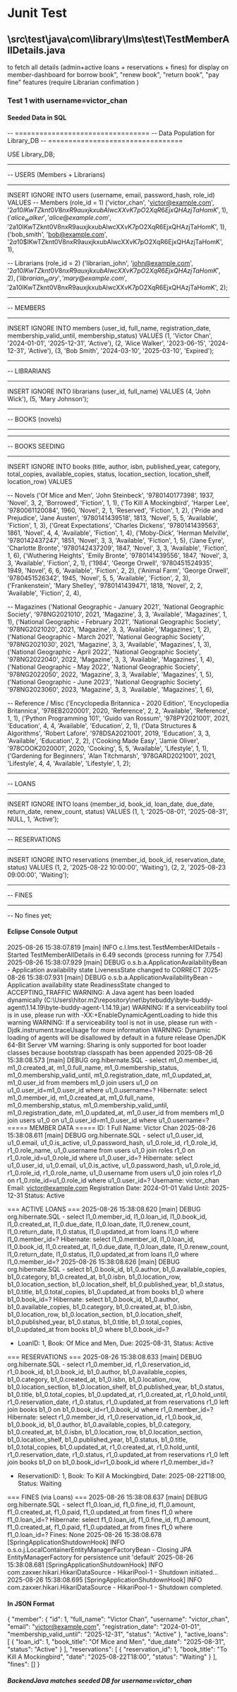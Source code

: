 # Junit Test

## \src\test\java\com\library\lms\test\TestMemberAllDetails.java

to fetch all details (admin+active loans + reservations + fines)
for display on member-dashboard
for borrow book", "renew book", "return book", "pay fine" features
(require Librarian confimation )

### Test 1 with username=victor_chan

#### Seeded Data in SQL

-- =================================
-- Data Population for Library_DB
-- =================================

USE Library_DB;

---

-- USERS (Members + Librarians)

---

INSERT IGNORE INTO users (username, email, password_hash, role_id) VALUES
-- Members (role_id = 1)
('victor_chan', 'victor@example.com', '$2a$10$IKwTZknt0V8nxR9auxjkxubAlwcXXvK7pO2XqR6EjxQHAzjTaHomK', 1),
('alice_walker', 'alice@example.com', '$2a$10$IKwTZknt0V8nxR9auxjkxubAlwcXXvK7pO2XqR6EjxQHAzjTaHomK', 1),
('bob_smith', 'bob@example.com', '$2a$10$IKwTZknt0V8nxR9auxjkxubAlwcXXvK7pO2XqR6EjxQHAzjTaHomK', 1),

-- Librarians (role_id = 2)
('librarian_john', 'john@example.com', '$2a$10$IKwTZknt0V8nxR9auxjkxubAlwcXXvK7pO2XqR6EjxQHAzjTaHomK', 2),
('librarian_mary', 'mary@example.com', '$2a$10$IKwTZknt0V8nxR9auxjkxubAlwcXXvK7pO2XqR6EjxQHAzjTaHomK', 2);

---

-- MEMBERS

---

INSERT IGNORE INTO members (user_id, full_name, registration_date, membership_valid_until, membership_status) VALUES
(1, 'Victor Chan', '2024-01-01', '2025-12-31', 'Active'),
(2, 'Alice Walker', '2023-06-15', '2024-12-31', 'Active'),
(3, 'Bob Smith', '2024-03-10', '2025-03-10', 'Expired');

---

-- LIBRARIANS

---

INSERT IGNORE INTO librarians (user_id, full_name) VALUES
(4, 'John Wick'),
(5, 'Mary Johnson');

---

-- BOOKS (novels)

---

---

-- BOOKS SEEDING

---

INSERT IGNORE INTO books
(title, author, isbn, published_year, category, total_copies, available_copies, status, location_section, location_shelf, location_row) VALUES

-- Novels
('Of Mice and Men', 'John Steinbeck', '9780140177398', 1937, 'Novel', 3, 2, 'Borrowed', 'Fiction', 1, 1),
('To Kill A Mockingbird', 'Harper Lee', '9780061120084', 1960, 'Novel', 2, 1, 'Reserved', 'Fiction', 1, 2),
('Pride and Prejudice', 'Jane Austen', '9780141439518', 1813, 'Novel', 5, 5, 'Available', 'Fiction', 1, 3),
('Great Expectations', 'Charles Dickens', '9780141439563', 1861, 'Novel', 4, 4, 'Available', 'Fiction', 1, 4),
('Moby-Dick', 'Herman Melville', '9780142437247', 1851, 'Novel', 3, 3, 'Available', 'Fiction', 1, 5),
('Jane Eyre', 'Charlotte Bronte', '9780142437209', 1847, 'Novel', 3, 3, 'Available', 'Fiction', 1, 6),
('Wuthering Heights', 'Emily Bronte', '9780141439556', 1847, 'Novel', 3, 3, 'Available', 'Fiction', 2, 1),
('1984', 'George Orwell', '9780451524935', 1949, 'Novel', 6, 6, 'Available', 'Fiction', 2, 2),
('Animal Farm', 'George Orwell', '9780451526342', 1945, 'Novel', 5, 5, 'Available', 'Fiction', 2, 3),
('Frankenstein', 'Mary Shelley', '9780141439471', 1818, 'Novel', 2, 2, 'Available', 'Fiction', 2, 4),

-- Magazines
('National Geographic - January 2021', 'National Geographic Society', '978NG2021010', 2021, 'Magazine', 3, 3, 'Available', 'Magazines', 1, 1),
('National Geographic - February 2021', 'National Geographic Society', '978NG2021020', 2021, 'Magazine', 3, 3, 'Available', 'Magazines', 1, 2),
('National Geographic - March 2021', 'National Geographic Society', '978NG2021030', 2021, 'Magazine', 3, 3, 'Available', 'Magazines', 1, 3),
('National Geographic - April 2022', 'National Geographic Society', '978NG2022040', 2022, 'Magazine', 3, 3, 'Available', 'Magazines', 1, 4),
('National Geographic - May 2022', 'National Geographic Society', '978NG2022050', 2022, 'Magazine', 3, 3, 'Available', 'Magazines', 1, 5),
('National Geographic - June 2023', 'National Geographic Society', '978NG2023060', 2023, 'Magazine', 3, 3, 'Available', 'Magazines', 1, 6),

-- Reference / Misc
('Encyclopedia Britannica - 2020 Edition', 'Encyclopedia Britannica', '978EB2020001', 2020, 'Reference', 2, 2, 'Available', 'Reference', 1, 1),
('Python Programming 101', 'Guido van Rossum', '978PY2021001', 2021, 'Education', 4, 4, 'Available', 'Education', 2, 1),
('Data Structures & Algorithms', 'Robert Lafore', '978DSA2021001', 2019, 'Education', 3, 3, 'Available', 'Education', 2, 2),
('Cooking Made Easy', 'Jamie Oliver', '978COOK2020001', 2020, 'Cooking', 5, 5, 'Available', 'Lifestyle', 1, 1),
('Gardening for Beginners', 'Alan Titchmarsh', '978GARD2021001', 2021, 'Lifestyle', 4, 4, 'Available', 'Lifestyle', 1, 2);

---

-- LOANS

---

INSERT IGNORE INTO loans (member_id, book_id, loan_date, due_date, return_date, renew_count, status) VALUES
(1, 1, '2025-08-01', '2025-08-31', NULL, 1, 'Active');

---

-- RESERVATIONS

---

INSERT IGNORE INTO reservations (member_id, book_id, reservation_date, status) VALUES
(1, 2, '2025-08-22 10:00:00', 'Waiting'),
(2, 2, '2025-08-23 09:00:00', 'Waiting');

---

-- FINES

---

-- No fines yet;

#### Eclipse Console Output

2025-08-26 15:38:07.819 [main] INFO c.l.lms.test.TestMemberAllDetails - Started TestMemberAllDetails in 6.49 seconds (process running for 7.754)
2025-08-26 15:38:07.929 [main] DEBUG o.s.b.a.ApplicationAvailabilityBean - Application availability state LivenessState changed to CORRECT
2025-08-26 15:38:07.931 [main] DEBUG o.s.b.a.ApplicationAvailabilityBean - Application availability state ReadinessState changed to ACCEPTING_TRAFFIC
WARNING: A Java agent has been loaded dynamically (C:\Users\hitor\.m2\repository\net\bytebuddy\byte-buddy-agent\1.14.19\byte-buddy-agent-1.14.19.jar)
WARNING: If a serviceability tool is in use, please run with -XX:+EnableDynamicAgentLoading to hide this warning
WARNING: If a serviceability tool is not in use, please run with -Djdk.instrument.traceUsage for more information
WARNING: Dynamic loading of agents will be disallowed by default in a future release
OpenJDK 64-Bit Server VM warning: Sharing is only supported for boot loader classes because bootstrap classpath has been appended
2025-08-26 15:38:08.573 [main] DEBUG org.hibernate.SQL -
select
m1_0.member_id,
m1_0.created_at,
m1_0.full_name,
m1_0.membership_status,
m1_0.membership_valid_until,
m1_0.registration_date,
m1_0.updated_at,
m1_0.user_id
from
members m1_0
join
users u1_0
on u1_0.user_id=m1_0.user_id
where
u1_0.username=?
Hibernate:
select
m1_0.member_id,
m1_0.created_at,
m1_0.full_name,
m1_0.membership_status,
m1_0.membership_valid_until,
m1_0.registration_date,
m1_0.updated_at,
m1_0.user_id
from
members m1_0
join
users u1_0
on u1_0.user_id=m1_0.user_id
where
u1_0.username=?
===== MEMBER DATA =====
ID: 1
Full Name: Victor Chan
2025-08-26 15:38:08.611 [main] DEBUG org.hibernate.SQL -
select
u1_0.user_id,
u1_0.email,
u1_0.is_active,
u1_0.password_hash,
u1_0.role_id,
r1_0.role_id,
r1_0.role_name,
u1_0.username
from
users u1_0
join
roles r1_0
on r1_0.role_id=u1_0.role_id
where
u1_0.user_id=?
Hibernate:
select
u1_0.user_id,
u1_0.email,
u1_0.is_active,
u1_0.password_hash,
u1_0.role_id,
r1_0.role_id,
r1_0.role_name,
u1_0.username
from
users u1_0
join
roles r1_0
on r1_0.role_id=u1_0.role_id
where
u1_0.user_id=?
Username: victor_chan
Email: victor@example.com
Registration Date: 2024-01-01
Valid Until: 2025-12-31
Status: Active

=== ACTIVE LOANS ===
2025-08-26 15:38:08.620 [main] DEBUG org.hibernate.SQL -
select
l1_0.member_id,
l1_0.loan_id,
l1_0.book_id,
l1_0.created_at,
l1_0.due_date,
l1_0.loan_date,
l1_0.renew_count,
l1_0.return_date,
l1_0.status,
l1_0.updated_at
from
loans l1_0
where
l1_0.member_id=?
Hibernate:
select
l1_0.member_id,
l1_0.loan_id,
l1_0.book_id,
l1_0.created_at,
l1_0.due_date,
l1_0.loan_date,
l1_0.renew_count,
l1_0.return_date,
l1_0.status,
l1_0.updated_at
from
loans l1_0
where
l1_0.member_id=?
2025-08-26 15:38:08.626 [main] DEBUG org.hibernate.SQL -
select
b1_0.book_id,
b1_0.author,
b1_0.available_copies,
b1_0.category,
b1_0.created_at,
b1_0.isbn,
b1_0.location_row,
b1_0.location_section,
b1_0.location_shelf,
b1_0.published_year,
b1_0.status,
b1_0.title,
b1_0.total_copies,
b1_0.updated_at
from
books b1_0
where
b1_0.book_id=?
Hibernate:
select
b1_0.book_id,
b1_0.author,
b1_0.available_copies,
b1_0.category,
b1_0.created_at,
b1_0.isbn,
b1_0.location_row,
b1_0.location_section,
b1_0.location_shelf,
b1_0.published_year,
b1_0.status,
b1_0.title,
b1_0.total_copies,
b1_0.updated_at
from
books b1_0
where
b1_0.book_id=?

- LoanID: 1, Book: Of Mice and Men, Due: 2025-08-31, Status: Active

=== RESERVATIONS ===
2025-08-26 15:38:08.633 [main] DEBUG org.hibernate.SQL -
select
r1_0.member_id,
r1_0.reservation_id,
r1_0.book_id,
b1_0.book_id,
b1_0.author,
b1_0.available_copies,
b1_0.category,
b1_0.created_at,
b1_0.isbn,
b1_0.location_row,
b1_0.location_section,
b1_0.location_shelf,
b1_0.published_year,
b1_0.status,
b1_0.title,
b1_0.total_copies,
b1_0.updated_at,
r1_0.created_at,
r1_0.hold_until,
r1_0.reservation_date,
r1_0.status,
r1_0.updated_at
from
reservations r1_0
left join
books b1_0
on b1_0.book_id=r1_0.book_id
where
r1_0.member_id=?
Hibernate:
select
r1_0.member_id,
r1_0.reservation_id,
r1_0.book_id,
b1_0.book_id,
b1_0.author,
b1_0.available_copies,
b1_0.category,
b1_0.created_at,
b1_0.isbn,
b1_0.location_row,
b1_0.location_section,
b1_0.location_shelf,
b1_0.published_year,
b1_0.status,
b1_0.title,
b1_0.total_copies,
b1_0.updated_at,
r1_0.created_at,
r1_0.hold_until,
r1_0.reservation_date,
r1_0.status,
r1_0.updated_at
from
reservations r1_0
left join
books b1_0
on b1_0.book_id=r1_0.book_id
where
r1_0.member_id=?

- ReservationID: 1, Book: To Kill A Mockingbird, Date: 2025-08-22T18:00, Status: Waiting

=== FINES (via Loans) ===
2025-08-26 15:38:08.637 [main] DEBUG org.hibernate.SQL -
select
f1_0.loan_id,
f1_0.fine_id,
f1_0.amount,
f1_0.created_at,
f1_0.paid,
f1_0.updated_at
from
fines f1_0
where
f1_0.loan_id=?
Hibernate:
select
f1_0.loan_id,
f1_0.fine_id,
f1_0.amount,
f1_0.created_at,
f1_0.paid,
f1_0.updated_at
from
fines f1_0
where
f1_0.loan_id=?
Fines: None
2025-08-26 15:38:08.678 [SpringApplicationShutdownHook] INFO o.s.o.j.LocalContainerEntityManagerFactoryBean - Closing JPA EntityManagerFactory for persistence unit 'default'
2025-08-26 15:38:08.681 [SpringApplicationShutdownHook] INFO com.zaxxer.hikari.HikariDataSource - HikariPool-1 - Shutdown initiated...
2025-08-26 15:38:08.695 [SpringApplicationShutdownHook] INFO com.zaxxer.hikari.HikariDataSource - HikariPool-1 - Shutdown completed.

#### In JSON Format

{
"member": {
"id": 1,
"full_name": "Victor Chan",
"username": "victor_chan",
"email": "victor@example.com",
"registration_date": "2024-01-01",
"membership_valid_until": "2025-12-31",
"status": "Active"
},
"active_loans": [
{
"loan_id": 1,
"book_title": "Of Mice and Men",
"due_date": "2025-08-31",
"status": "Active"
}
],
"reservations": [
{
"reservation_id": 1,
"book_title": "To Kill A Mockingbird",
"date": "2025-08-22T18:00",
"status": "Waiting"
}
],
"fines": []
}

##### BackendJava matches seeded DB for username=victor_chan
